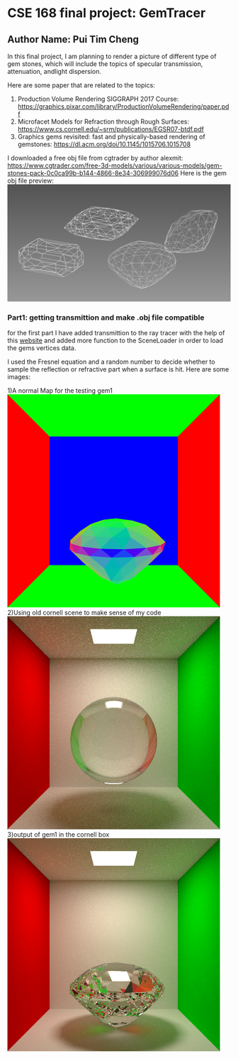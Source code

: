 # CSE 168 final project: GemTracer
## Author Name: Pui Tim Cheng

In this final project, I am planning to render a picture of different type of gem stones, which will include the topics of specular transmission, attenuation, andlight dispersion.

Here are some paper that are related to the topics:
1. Production Volume Rendering SIGGRAPH 2017 Course: https://graphics.pixar.com/library/ProductionVolumeRendering/paper.pdf
2. Microfacet Models for Refraction through Rough Surfaces: https://www.cs.cornell.edu/~srm/publications/EGSR07-btdf.pdf
3. Graphics gems revisited: fast and physically-based rendering of gemstones: https://dl.acm.org/doi/10.1145/1015706.1015708


I downloaded a free obj file from cgtrader by author alexmit:
https://www.cgtrader.com/free-3d-models/various/various-models/gem-stones-pack-0c0ca99b-b144-4866-8e34-306999076d06
Here is the gem obj file preview:
  ![gems wireframe](/gem_wire.jpg)
 

### Part1: getting transmittion and make .obj file compatible
for the first part I have added transmittion to the ray tracer with the help of this [website](http://www.pbr-book.org/3ed-2018/Reflection_Models/Specular_Reflection_and_Transmission.html#fragment-Computeraydirectionforspeculartransmission-0) and added more function to the SceneLoader in order to load the gems vertices data.

I used the Fresnel equation and a random number to decide whether to sample the reflection or refractive part when a surface is hit.
Here are some images:

1)A normal Map for the testing gem1
![gem normal](gem1_normalmap.png)
2)Using old cornell scene to make sense of my code
![](cornellrefract.png)
3)output of gem1 in the cornell box
![](gem1MIS.png)


